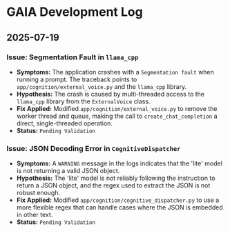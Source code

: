 # GAIA Development Log

## 2025-07-19

### Issue: Segmentation Fault in `llama_cpp`

*   **Symptoms:** The application crashes with a `Segmentation fault` when running a prompt. The traceback points to `app/cognition/external_voice.py` and the `llama_cpp` library.
*   **Hypothesis:** The crash is caused by multi-threaded access to the `llama_cpp` library from the `ExternalVoice` class.
*   **Fix Applied:** Modified `app/cognition/external_voice.py` to remove the worker thread and queue, making the call to `create_chat_completion` a direct, single-threaded operation.
*   **Status:** `Pending Validation`

### Issue: JSON Decoding Error in `CognitiveDispatcher`

*   **Symptoms:** A `WARNING` message in the logs indicates that the 'lite' model is not returning a valid JSON object.
*   **Hypothesis:** The 'lite' model is not reliably following the instruction to return a JSON object, and the regex used to extract the JSON is not robust enough.
*   **Fix Applied:** Modified `app/cognition/cognitive_dispatcher.py` to use a more flexible regex that can handle cases where the JSON is embedded in other text.
*   **Status:** `Pending Validation`
